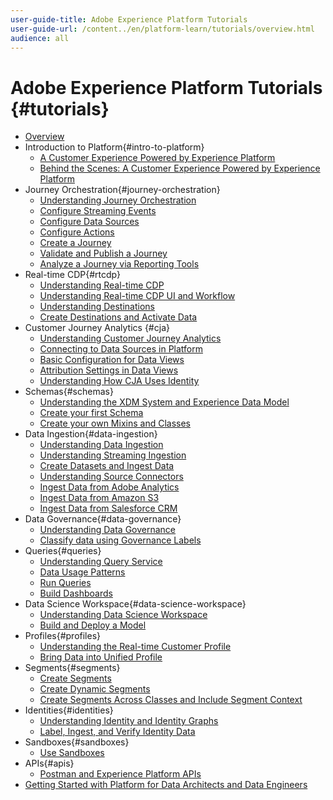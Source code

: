 ```yaml
---
user-guide-title: Adobe Experience Platform Tutorials
user-guide-url: /content../en/platform-learn/tutorials/overview.html
audience: all
---
```


# Adobe Experience Platform Tutorials {#tutorials}

+ [Overview](../overview.md)
+ Introduction to Platform{#intro-to-platform}
  + [A Customer Experience Powered by Experience Platform](../intro-to-platform/a-customer-experience-powered-by-experience-platform.md)
  + [Behind the Scenes: A Customer Experience Powered by Experience Platform](../intro-to-platform/behind-the-scenes-a-customer-experience-powered-by-experience-platform.md)
+ Journey Orchestration{#journey-orchestration}
  + [Understanding Journey Orchestration](../journey-orchestration/introduction.md)
  + [Configure Streaming Events](../journey-orchestration/configure-streaming-events.md)
  + [Configure Data Sources](../journey-orchestration/configure-data-sources.md)
  + [Configure Actions](../journey-orchestration/configure-actions.md)
  + [Create a Journey](../journey-orchestration/create-a-journey.md)
  + [Validate and Publish a Journey](../journey-orchestration/validate-and-publish-a-journey.md)
  + [Analyze a Journey via Reporting Tools](../journey-orchestration/reporting.md)
+ Real-time CDP{#rtcdp}
  + [Understanding Real-time CDP](../rtcdp/understanding-the-real-time-customer-data-platform.md)
  + [Understanding Real-time CDP UI and Workflow](../rtcdp/understanding-the-real-time-customer-data-platform-user-interface.md)
  + [Understanding Destinations](../rtcdp/understanding-destinations.md)
  + [Create Destinations and Activate Data](../rtcdp/create-destinations-and-activate-data.md)
+ Customer Journey Analytics {#cja}
  + [Understanding Customer Journey Analytics](../cja/understanding-customer-journey-analytics.md)
  + [Connecting to Data Sources in Platform](../cja/connecting-customer-journey-analytics-to-data-sources-in-platform.md)
  + [Basic Configuration for Data Views](../cja/basic-configuration-for-data-views.md)
  + [Attribution Settings in Data Views](../cja/attribution-settings-in-data-views.md)
  + [Understanding How CJA Uses Identity](../cja/understanding-how-customer-journey-analytics-uses-identity.md)
+ Schemas{#schemas}
  + [Understanding the XDM System and Experience Data Model](../schemas/understanding-the-xdm-system-and-experience-data-model.md)
  + [Create your first Schema](../schemas/create-your-first-schema-with-out-of-the-box-components.md)
  + [Create your own Mixins and Classes](../schemas/create-your-own-mixins-and-classes.md)
+ Data Ingestion{#data-ingestion}
  + [Understanding Data Ingestion](../datasets/understanding-data-ingestion.md)
  + [Understanding Streaming Ingestion](../datasets/understanding-streaming-ingestion.md)
  + [Create Datasets and Ingest Data](../datasets/create-datasets-and-ingest-data.md)
  + [Understanding Source Connectors](../datasets/understanding-source-connectors.md)
  + [Ingest Data from Adobe Analytics](../datasets/ingest-data-from-adobe-analytics.md)
  + [Ingest Data from Amazon S3](../datasets/ingest-data-from-amazon-s3.md)
  + [Ingest Data from Salesforce CRM](../datasets/ingest-data-from-salesforce-crm.md)
+ Data Governance{#data-governance}
  + [Understanding Data Governance](../governance/understanding-data-governance.md)
  + [Classify data using Governance Labels](../governance/classify-data-using-governance-labels.md)
+ Queries{#queries}
  + [Understanding Query Service](../queries/understanding-query-service.md)
  + [Data Usage Patterns](../queries/understanding-data-usage-patterns-with-query-service.md)
  + [Run Queries](../queries/run-queries.md)
  + [Build Dashboards](../queries/understanding-the-value-of-dashboards-built-with-query-service.md)
+ Data Science Workspace{#data-science-workspace}
  + [Understanding Data Science Workspace](../data-science-workspace/understanding-data-science-workspace.md)
  + [Build and Deploy a Model](../data-science-workspace/build-and-deploy-a-model.md)
+ Profiles{#profiles}
  + [Understanding the Real-time Customer Profile](../profiles/understanding-the-real-time-customer-profile.md)
  + [Bring Data into Unified Profile](../profiles/bring-data-into-the-real-time-customer-profile.md)
+ Segments{#segments}
  + [Create Segments](../segments/create-segments.md)
  + [Create Dynamic Segments](../segments/create-dynamic-segments.md)
  + [Create Segments Across Classes and Include Segment Context](../segments/create-segments-across-classes-and-include-segment-context.md)
+ Identities{#identities}
  + [Understanding Identity and Identity Graphs](../identities/understanding-identity-and-identity-graphs.md)
  + [Label, Ingest, and Verify Identity Data](../identities/label-ingest-and-verify-identity-data.md)
+ Sandboxes{#sandboxes}
  + [Use Sandboxes](../sandboxes/use-sandboxes.md)
+ APIs{#apis}
  + [Postman and Experience Platform APIs](../apis/postman.md)
+ [Getting Started with Platform for Data Architects and Data Engineers](../tutorial-data-architect-and-engineer/overview.md)